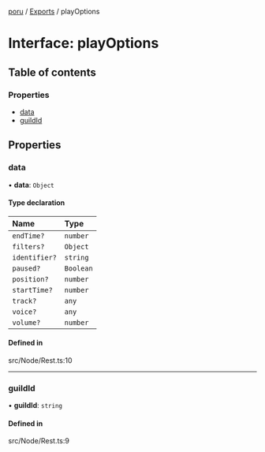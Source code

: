 [poru](../README.md) / [Exports](../modules.md) / playOptions

# Interface: playOptions

## Table of contents

### Properties

- [data](playOptions.md#data)
- [guildId](playOptions.md#guildid)

## Properties

### data

• **data**: `Object`

#### Type declaration

| Name | Type |
| :------ | :------ |
| `endTime?` | `number` |
| `filters?` | `Object` |
| `identifier?` | `string` |
| `paused?` | `Boolean` |
| `position?` | `number` |
| `startTime?` | `number` |
| `track?` | `any` |
| `voice?` | `any` |
| `volume?` | `number` |

#### Defined in

src/Node/Rest.ts:10

___

### guildId

• **guildId**: `string`

#### Defined in

src/Node/Rest.ts:9

